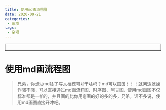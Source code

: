 ```yaml
---
title: 使用md画流程图
date: 2020-09-21
categories:
 - 杂项
tags:
 - 杂项
---
```




<div style="border:solid 1px #000;padding: 10px;">
<Icon type='phone'/>
</div>


# 使用md画流程图

> 兄弟，你想过md除了写文档还可以干啥吗？md可以画图！！！就问这波操作骚不骚，可以直接通过md画流程图、时序图、阿甘图。使用md画图不仅标准都是一样的，并且画的比你用笔画的好的多的多，兄弟。话不多说，使用md画图直接开冲吧。








